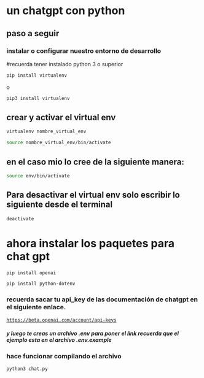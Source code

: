 # un chatgpt con python 

## paso a seguir 
### instalar o configurar nuestro entorno de desarrollo
#recuerda tener instalado python 3 o superior
```bash
pip install virtualenv
```
o 
```bash 
pip3 install virtualenv
```

## crear y activar el virtual env

```bash
virtualenv nombre_virtual_env
```
```bash
source nombre_virtual_env/bin/activate
```
## en el caso mio lo cree de la siguiente manera:
```bash
source env/bin/activate
```
## Para desactivar el virtual env solo escribir lo siguiente desde el terminal
```bash
deactivate
``` 

# ahora instalar los paquetes para chat gpt
```bash
pip install openai
```
```bash 
pip install python-dotenv

```
### recuerda sacar tu api_key de las documentación de chatgpt en el siguiente enlace.
<code>https://beta.openai.com/account/api-keys</code>
##### y luego te creas un archivo .env para poner el link recuerda que el ejemplo esta en el archivo .env.example

### hace funcionar compilando el archivo

```bash
python3 chat.py
```

